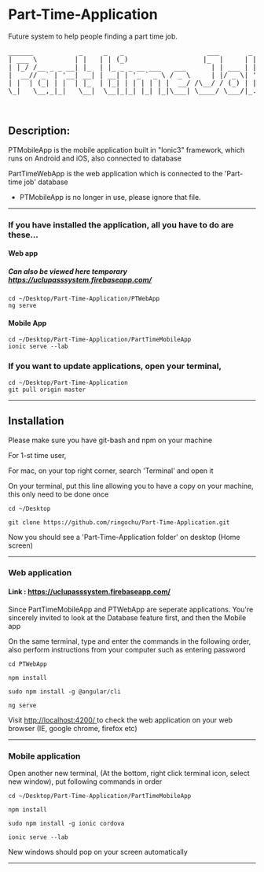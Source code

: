 # Part-Time-Application
Future system to help people finding a part time job.
<pre>
______           _     _   _                    ___       _        
| ___ \         | |   | | (_)                  |_  |     | |        
| |_/ /__ _ _ __| |_  | |_ _ _ __ ___   ___      | | ___ | |__    
|  __// _` | '__| __| | __| | '_ ` _ \ / _ \     | |/ _ \| '_ \  
| |  | (_| | |  | |_  | |_| | | | | | |  __/ /\__/ / (_) | |_) | 
\_|   \__,_|_|   \__|  \__|_|_| |_| |_|\___| \____/ \___/|_.__/  

 </pre>

## Description:

PTMobileApp is the mobile application built in "Ionic3" framework, which runs on Android and iOS, also connected to database
<br>

PartTimeWebApp is the web application which is connected to the 'Part-time job' database
<br>

* PTMobileApp is no longer in use, please ignore that file.

<hr>

### If you have installed the application, all you have to do are these...
 
 #### Web app 
 
 ##### Can also be viewed here temporary https://uclupasssystem.firebaseapp.com/
``` Put the following lines on your terminal 
cd ~/Desktop/Part-Time-Application/PTWebApp
ng serve
```
  #### Mobile App
  ```
  cd ~/Desktop/Part-Time-Application/PartTimeMobileApp
  ionic serve --lab
  ```
  
### If you want to update applications, open your terminal, 
  ```
  cd ~/Desktop/Part-Time-Application
  git pull origin master
  ```
<hr>

## Installation 

Please make sure you have git-bash and npm on your machine
<br>

For 1-st time user,

For mac, on your top right corner, search 'Terminal' and open it

On your terminal, put this line allowing you to have a copy on your machine, this only need to be done once

```
cd ~/Desktop
```
```
git clone https://github.com/ringochu/Part-Time-Application.git
```

Now you should see a 'Part-Time-Application folder' on desktop (Home screen)
<hr>


### Web application 

#### Link : <a href="https://uclupasssystem.firebaseapp.com/">https://uclupasssystem.firebaseapp.com/</a>

Since PartTimeMobileApp and PTWebApp are seperate applications.
You're sincerely invited to look at the Database feature first, and then the Mobile app

On the same terminal, type and enter the commands in the following order, also perform instructions from your computer such as entering password

```shell
cd PTWebApp
```
```
npm install
```
```shell
sudo npm install -g @angular/cli 
```

```shell
ng serve
```
Visit <a href='http://localhost:4200/'> http://localhost:4200/ </a> to check the web application on your web browser (IE, google chrome, firefox etc)

<hr> 

### Mobile application

Open another new terminal, (At the bottom, right click terminal icon, select new window), put following commands in order
```
cd ~/Desktop/Part-Time-Application/PartTimeMobileApp
```
```
npm install
```
```
sudo npm install -g ionic cordova
```
```
ionic serve --lab
```
New windows should pop on your screen automatically 

<hr>

